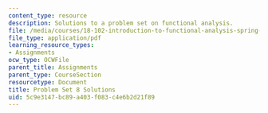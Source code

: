 ```yaml
---
content_type: resource
description: Solutions to a problem set on functional analysis.
file: /media/courses/18-102-introduction-to-functional-analysis-spring-2009/5c9e3147bc89a403f083c4e6b2d21f89_MIT18_102s09_sol_pset08.pdf
file_type: application/pdf
learning_resource_types:
- Assignments
ocw_type: OCWFile
parent_title: Assignments
parent_type: CourseSection
resourcetype: Document
title: Problem Set 8 Solutions
uid: 5c9e3147-bc89-a403-f083-c4e6b2d21f89
---
```

